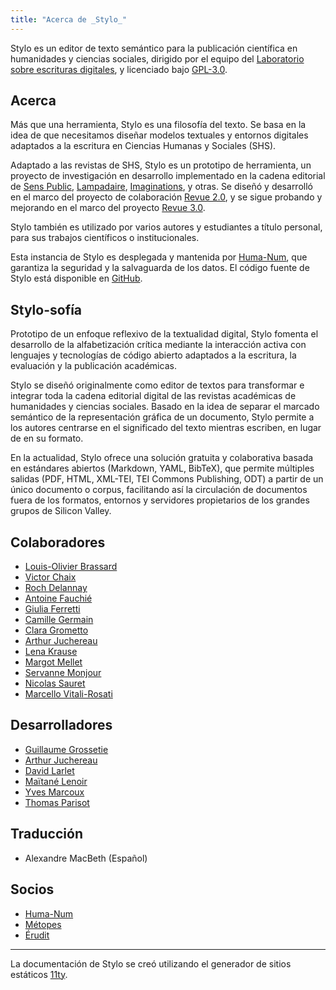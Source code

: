 ```yaml
---
title: "Acerca de _Stylo_"
---
```


Stylo es un editor de texto semántico para la publicación científica en humanidades y ciencias sociales, dirigido por el equipo del [Laboratorio sobre escrituras digitales](https://www.ecrituresnumeriques.ca/fr), y licenciado bajo [GPL-3.0](https://github.com/EcrituresNumeriques/stylo/blob/master/LICENSE).

## Acerca 

Más que una herramienta, Stylo es una filosofía del texto. Se basa en la idea de que necesitamos diseñar modelos textuales y entornos digitales adaptados a la escritura en Ciencias Humanas y Sociales (SHS). 

Adaptado a las revistas de SHS, Stylo es un prototipo de herramienta, un proyecto de investigación en desarrollo implementado en la cadena editorial de [Sens Public](https://sens-public.org/), [Lampadaire](https://lampadaire.ca/), [Imaginations](https://imaginationsjournal.ca/index.php/imaginations), y otras. Se diseñó y desarrolló en el marco del proyecto de colaboración [Revue 2.0](http://revue20.org/), y se sigue probando y mejorando en el marco del proyecto [Revue 3.0](https://revue30.org/en). 

Stylo también es utilizado por varios autores y estudiantes a título personal, para sus trabajos científicos o institucionales. 

Esta instancia de Stylo es desplegada y mantenida por [Huma-Num](https://www.huma-num.fr/), que garantiza la seguridad y la salvaguarda de los datos. El código fuente de Stylo está disponible en [GitHub](https://github.com/EcrituresNumeriques/stylo/).

## Stylo-sofía

Prototipo de un enfoque reflexivo de la textualidad digital, Stylo fomenta el desarrollo de la alfabetización crítica mediante la interacción activa con lenguajes y tecnologías de código abierto adaptados a la escritura, la evaluación y la publicación académicas.

Stylo se diseñó originalmente como editor de textos para transformar e integrar toda la cadena editorial digital de las revistas académicas de humanidades y ciencias sociales. Basado en la idea de separar el marcado semántico de la representación gráfica de un documento, Stylo permite a los autores centrarse en el significado del texto mientras escriben, en lugar de en su formato.

En la actualidad, Stylo ofrece una solución gratuita y colaborativa basada en estándares abiertos (Markdown, YAML, BibTeX), que permite múltiples salidas (PDF, HTML, XML-TEI, TEI Commons Publishing, ODT) a partir de un único documento o corpus, facilitando así la circulación de documentos fuera de los formatos, entornos y servidores propietarios de los grandes grupos de Silicon Valley.

## Colaboradores 

- [Louis-Olivier Brassard](https://www.ecrituresnumeriques.ca/fr/personnes/louis-olivier-brassard)
- [Victor Chaix](https://www.ecrituresnumeriques.ca/fr/personnes/victor-chaix)
- [Roch Delannay](https://www.ecrituresnumeriques.ca/fr/personnes/roch-delannay)
- [Antoine Fauchié](https://www.ecrituresnumeriques.ca/fr/personnes/antoine-fauchie)
- [Giulia Ferretti](https://www.ecrituresnumeriques.ca/fr/personnes/giulia-ferretti)
- [Camille Germain](https://www.ecrituresnumeriques.ca/fr/personnes/camille-germain)
- [Clara Grometto](https://www.ecrituresnumeriques.ca/fr/personnes/clara-grometto)
- [Arthur Juchereau](https://www.ecrituresnumeriques.ca/fr/personnes/arthur-juchereau)
- [Lena Krause](https://www.ecrituresnumeriques.ca/fr/personnes/lena-krause)
- [Margot Mellet](https://www.ecrituresnumeriques.ca/fr/personnes/margot-mellet)
- [Servanne Monjour](https://www.ecrituresnumeriques.ca/fr/personnes/servanne-monjour)
- [Nicolas Sauret](https://www.ecrituresnumeriques.ca/fr/personnes/nicolas-sauret)
- [Marcello Vitali-Rosati](https://www.ecrituresnumeriques.ca/fr/personnes/marcello-vitali-rosati)

## Desarrolladores

- [Guillaume Grossetie](https://github.com/ggrossetie)
- [Arthur Juchereau](https://www.ecrituresnumeriques.ca/fr/personnes/arthur-juchereau)
- [David Larlet](http://larlet.com/)
- [Maïtané Lenoir](https://maiwann.net/qui_suis_je)
- [Yves Marcoux](https://recherche.umontreal.ca/fr/nos-equipes-de-recherche/repertoire-des-professeurs/chercheur/is/in14146/)
- [Thomas Parisot](https://xn--dtour-bsa.studio/)

## Traducción

- Alexandre MacBeth (Español)

## Socios

- [Huma-Num](https://www.huma-num.fr/)
- [Métopes](http://www.metopes.fr/)
- [Érudit](http://erudit.org/)

---

La documentación de Stylo se creó utilizando el generador de sitios estáticos [11ty](https://www.11ty.dev/).
